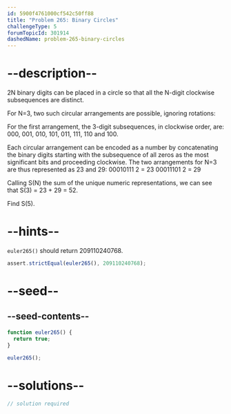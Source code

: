 ```yaml
---
id: 5900f4761000cf542c50ff88
title: "Problem 265: Binary Circles"
challengeType: 5
forumTopicId: 301914
dashedName: problem-265-binary-circles
---
```


# --description--

2N binary digits can be placed in a circle so that all the N-digit clockwise subsequences are distinct.

For N=3, two such circular arrangements are possible, ignoring rotations:

For the first arrangement, the 3-digit subsequences, in clockwise order, are: 000, 001, 010, 101, 011, 111, 110 and 100.

Each circular arrangement can be encoded as a number by concatenating the binary digits starting with the subsequence of all zeros as the most significant bits and proceeding clockwise. The two arrangements for N=3 are thus represented as 23 and 29: 00010111 2 = 23 00011101 2 = 29

Calling S(N) the sum of the unique numeric representations, we can see that S(3) = 23 + 29 = 52.

Find S(5).

# --hints--

`euler265()` should return 209110240768.

```js
assert.strictEqual(euler265(), 209110240768);
```

# --seed--

## --seed-contents--

```js
function euler265() {
  return true;
}

euler265();
```

# --solutions--

```js
// solution required
```
